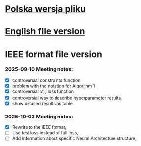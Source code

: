 # [Polska wersja pliku](main.pdf)
# [English file version](main_en.pdf)
# [IEEE format file version](main_ieee.pdf)


### 2025-09-10 Meeting notes:
  - [x] controversial constraints function 
  - [x] problem with the notation for Algorithm 1
  - [x] controversial $\mathcal{L}_{iv}$ loss function
  - [x] controversial way to describe hyperparameter results
  - [x] show detailed results as table

### 2025-10-03 Meeting notes: 
  - [x] Rewrite to the IEEE format, 
  - [ ] Use test loss instead of full loss, 
  - [ ] Add information about specific Neural Architecture structure,
